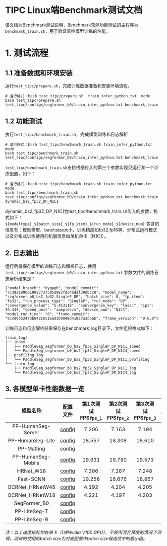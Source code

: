 
# TIPC Linux端Benchmark测试文档

该文档为Benchmark测试说明，Benchmark预测功能测试的主程序为`benchmark_train.sh`，用于验证监控模型训练的性能。

# 1. 测试流程
## 1.1 准备数据和环境安装
运行`test_tipc/prepare.sh`，完成训练数据准备和安装环境流程。

```shell
# 运行格式：bash test_tipc/prepare.sh  train_infer_python.txt  mode
bash test_tipc/prepare.sh test_tipc/configs/segformer_b0/train_infer_python.txt benchmark_train
```

## 1.2 功能测试
执行`test_tipc/benchmark_train.sh`，完成模型训练和日志解析

```shell
# 运行格式：bash test_tipc/benchmark_train.sh train_infer_python.txt mode
bash test_tipc/benchmark_train.sh test_tipc/configs/segformer_b0/train_infer_python.txt benchmark_train

```

`test_tipc/benchmark_train.sh`支持根据传入的第三个参数实现只运行某一个训练配置，如下：
```shell
# 运行格式：bash test_tipc/benchmark_train.sh train_infer_python.txt mode
bash test_tipc/benchmark_train.sh test_tipc/configs/segformer_b0/train_infer_python.txt benchmark_train  dynamic_bs2_fp32_DP_N1C1
```
dynamic_bs2_fp32_DP_N1C1为test_tipc/benchmark_train.sh传入的参数，格式如下：
`${modeltype}_${batch_size}_${fp_item}_${run_mode}_${device_num}`
包含的信息有：模型类型、batchsize大小、训练精度如fp32,fp16等、分布式运行模式以及分布式训练使用的机器信息如单机单卡（N1C1）。


## 2. 日志输出

运行后将保存模型的训练日志和解析日志，使用 `test_tipc/configs/segformer_b0/train_infer_python.txt` 参数文件的训练日志解析结果是：

```
{"model_branch": "dygaph", "model_commit": "7c39a1996b19087737c05d883fd346d2f39dbcc0", "model_name": "segformer_b0_bs2_fp32_SingleP_DP", "batch_size": 8, "fp_item": "fp32", "run_process_type": "SingleP", "run_mode": "DP", "convergence_value": "5.413110", "convergence_key": "loss:", "ips": 19.333, "speed_unit": "samples/s", "device_num": "N1C1", "model_run_time": "0", "frame_commit": "8cc09552473b842c651ead3b9848d41827a3dbab", "frame_version": "0.0.0"}
```

训练日志和日志解析结果保存在benchmark_log目录下，文件组织格式如下：
```
train_log/
├── index
│   ├── PaddleSeg_segformer_b0_bs2_fp32_SingleP_DP_N1C1_speed
│   └── PaddleSeg_segformer_b0_bs2_fp32_SingleP_DP_N1C4_speed
├── profiling_log
│   └── PaddleSeg_segformer_b0_bs2_fp32_SingleP_DP_N1C1_profiling
└── train_log
    ├── PaddleSeg_segformer_b0_bs2_fp32_SingleP_DP_N1C1_log
    └── PaddleSeg_segformer_b0_bs2_fp32_SingleP_DP_N1C4_log
```

## 3. 各模型单卡性能数据一览

|模型名称|配置文件|第1次测试FPS`fps_1`|第2次测试FPS`fps_2`|第3次测试FPS`fps_3`|`(max(fps_n)-min(fps_n))/max(fps_n)`|
|:-:|:-:|:-:|:-:|:-:|:-:|
|PP-HumanSeg-Server|[config](./configs/deeplabv3p_resnet50/train_infer_python.txt)|7.206|7.163|7.194|0.006|
|PP-HumanSeg-Lite|[config](./configs/pphumanseg_lite/train_infer_python.txt)|18.557|18.308|18.610|0.016|
|PP-Matting|[config](./configs/ppmatting/train_infer_python.txt)|||||
|PP-HumanSeg-Mobile|[config](./configs/fcn_hrnetw18_small/train_infer_python.txt)|19.931|19.790|19.573|0.018|
|HRNet_W18|[config](./configs/fcn_hrnetw18/train_infer_python.txt)|7.306|7.267|7.248|0.008|
|Fast-SCNN|[config](./configs/fastscnn/train_infer_python.txt)|19.256|18.676|18.867|0.03|
|OCRNet_HRNetW48|[config](./configs/ocrnet_hrnetw48/ocrnet_hrnetw48_cityscapes_1024x512.yml)|4.192|4.204|4.205|0.003|
|OCRNet_HRNetW18|[config](./configs/ocrnet_hrnetw18/train_infer_python.txt)|4.221|4.197|4.203|0.006|
|SegFormer_B0|[config](./configs/segformer_b0/train_infer_python.txt)|||||
|PP-LiteSeg-T|[config](./configs/pp_liteseg_stdc1/train_infer_python.txt)|||||
|PP-LiteSeg-B|[config](./configs/pp_liteseg_stdc2/train_infer_python.txt)|||||

*注：以上速度指标均在单卡（1块Nvidia V100 GPU）、不使用混合精度的情况下测得，测试时使用的batch size为对应配置中batch size候选项中的最小值。*
